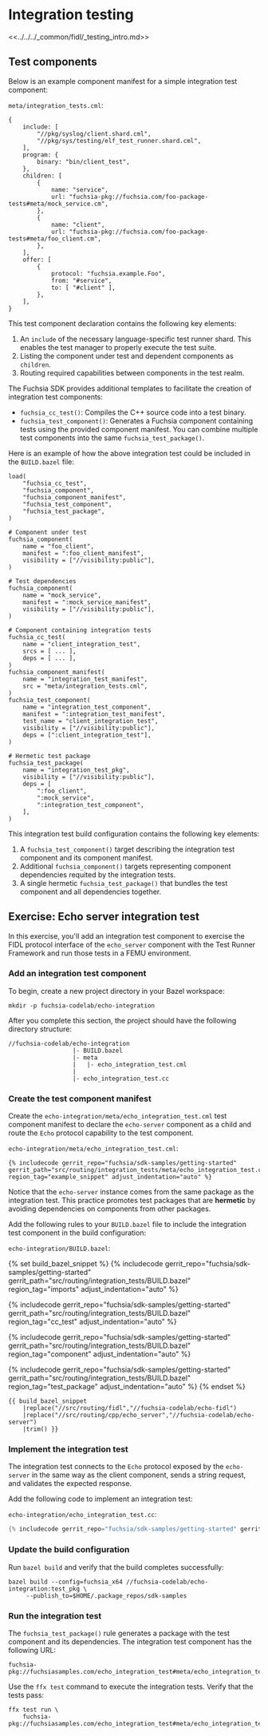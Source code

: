 # Integration testing

<<../../../_common/fidl/_testing_intro.md>>

## Test components

Below is an example component manifest for a simple integration test component:

`meta/integration_tests.cml`:

```json5
{
    include: [
        "//pkg/syslog/client.shard.cml",
        "//pkg/sys/testing/elf_test_runner.shard.cml",
    ],
    program: {
        binary: "bin/client_test",
    },
    children: [
        {
            name: "service",
            url: "fuchsia-pkg://fuchsia.com/foo-package-tests#meta/mock_service.cm",
        },
        {
            name: "client",
            url: "fuchsia-pkg://fuchsia.com/foo-package-tests#meta/foo_client.cm",
        },
    ],
    offer: [
        {
            protocol: "fuchsia.example.Foo",
            from: "#service",
            to: [ "#client" ],
        },
    ],
}
```

This test component declaration contains the following key elements:

1.  An `include` of the necessary language-specific test runner shard. This
    enables the test manager to properly execute the test suite.
1.  Listing the component under test and dependent components as `children`.
1.  Routing required capabilities between components in the test realm.

The Fuchsia SDK provides additional templates to facilitate the creation of
integration test components:

* `fuchsia_cc_test()`: Compiles the C++ source code into a test binary.
* `fuchsia_test_component()`: Generates a Fuchsia component containing tests
  using the provided component manifest. You can combine multiple test components
  into the same `fuchsia_test_package()`.

Here is an example of how the above integration test could be included in the
`BUILD.bazel` file:

```bazel
load(
    "fuchsia_cc_test",
    "fuchsia_component",
    "fuchsia_component_manifest",
    "fuchsia_test_component",
    "fuchsia_test_package",
)

# Component under test
fuchsia_component(
    name = "foo_client",
    manifest = ":foo_client_manifest",
    visibility = ["//visibility:public"],
)

# Test dependencies
fuchsia_component(
    name = "mock_service",
    manifest = ":mock_service_manifest",
    visibility = ["//visibility:public"],
)

# Component containing integration tests
fuchsia_cc_test(
    name = "client_integration_test",
    srcs = [ ... ],
    deps = [ ... ],
)
fuchsia_component_manifest(
    name = "integration_test_manifest",
    src = "meta/integration_tests.cml",
)
fuchsia_test_component(
    name = "integration_test_component",
    manifest = ":integration_test_manifest",
    test_name = "client_integration_test",
    visibility = ["//visibility:public"],
    deps = [":client_integration_test"],
)

# Hermetic test package
fuchsia_test_package(
    name = "integration_test_pkg",
    visibility = ["//visibility:public"],
    deps = [
        ":foo_client",
        ":mock_service",
        ":integration_test_component",
    ],
)
```

This integration test build configuration contains the following key elements:

1.  A `fuchsia_test_component()` target describing the integration test component
    and its component manifest.
1.  Additional `fuchsia_component()` targets representing component dependencies
    requited by the integration tests.
1.  A single hermetic `fuchsia_test_package()` that bundles the test component
    and all dependencies together.

## Exercise: Echo server integration test

In this exercise, you'll add an integration test component to exercise the FIDL
protocol interface of the `echo_server` component with the Test Runner
Framework and run those tests in a FEMU environment.

### Add an integration test component

To begin, create a new project directory in your Bazel workspace:

```posix-terminal
mkdir -p fuchsia-codelab/echo-integration
```

After you complete this section, the project should have the following directory
structure:

```none {:.devsite-disable-click-to-copy}
//fuchsia-codelab/echo-integration
                  |- BUILD.bazel
                  |- meta
                  |   |- echo_integration_test.cml
                  |
                  |- echo_integration_test.cc
```

### Create the test component manifest

Create the `echo-integration/meta/echo_integration_test.cml` test component
manifest to declare the `echo-server` component as a child and route the `Echo`
protocol capability to the test component.

`echo-integration/meta/echo_integration_test.cml`:

```json5
{% includecode gerrit_repo="fuchsia/sdk-samples/getting-started" gerrit_path="src/routing/integration_tests/meta/echo_integration_test.cml" region_tag="example_snippet" adjust_indentation="auto" %}
```

Notice that the `echo-server` instance comes from the same package as the
integration test. This practice promotes test packages that are **hermetic** by
avoiding dependencies on components from other packages.

Add the following rules to your `BUILD.bazel` file to include the integration
test component in the build configuration:

`echo-integration/BUILD.bazel`:

{% set build_bazel_snippet %}
{% includecode gerrit_repo="fuchsia/sdk-samples/getting-started" gerrit_path="src/routing/integration_tests/BUILD.bazel" region_tag="imports" adjust_indentation="auto" %}

{% includecode gerrit_repo="fuchsia/sdk-samples/getting-started" gerrit_path="src/routing/integration_tests/BUILD.bazel" region_tag="cc_test" adjust_indentation="auto" %}

{% includecode gerrit_repo="fuchsia/sdk-samples/getting-started" gerrit_path="src/routing/integration_tests/BUILD.bazel" region_tag="component" adjust_indentation="auto" %}

{% includecode gerrit_repo="fuchsia/sdk-samples/getting-started" gerrit_path="src/routing/integration_tests/BUILD.bazel" region_tag="test_package" adjust_indentation="auto" %}
{% endset %}

```bazel
{{ build_bazel_snippet
    |replace("//src/routing/fidl","//fuchsia-codelab/echo-fidl")
    |replace("//src/routing/cpp/echo_server","//fuchsia-codelab/echo-server")
    |trim() }}
```

### Implement the integration test

The integration test connects to the `Echo` protocol exposed by the
`echo-server` in the same way as the client component, sends a string request,
and validates the expected response.

Add the following code to implement an integration test:

`echo-integration/echo_integration_test.cc`:

```cpp
{% includecode gerrit_repo="fuchsia/sdk-samples/getting-started" gerrit_path="src/routing/integration_tests/echo_integration_test.cc" region_tag="example_snippet" adjust_indentation="auto" %}
```

### Update the build configuration

Run `bazel build` and verify that the build completes successfully:

```posix-terminal
bazel build --config=fuchsia_x64 //fuchsia-codelab/echo-integration:test_pkg \
     --publish_to=$HOME/.package_repos/sdk-samples
```

### Run the integration test

The `fuchsia_test_package()` rule generates a package with the test component
and its dependencies. The integration test component has the following URL:

```none {:.devsite-disable-click-to-copy}
fuchsia-pkg://fuchsiasamples.com/echo_integration_test#meta/echo_integration_test.cm
```

Use the `ffx test` command to execute the integration tests. Verify that the
tests pass:

```posix-terminal
ffx test run \
    fuchsia-pkg://fuchsiasamples.com/echo_integration_test#meta/echo_integration_test.cm
```
